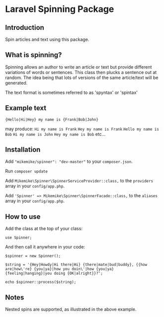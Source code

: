 # Laravel Spinning Package

## Introduction
Spin articles and text using this package.

## What is spinning?
Spinning allows an author to write an article or text but provide different variations of words or sentences.  This class then plucks a sentence out at random.  The idea being that lots of versions of the same article/text will be generated.

The text format is sometimes referred to as 'spyntax' or 'spintax'

## Example text
`{Hello|Hi|Hey} my name is {Frank|Bob|John}`

may produce:
`Hi my name is Frank`
`Hey my name is Frank`
`Hello my name is Bob`
`Hi my name is John`
`Hey my name is Bob`
etc...

## Installation
Add `"mikemike/spinner": "dev-master"` to your `composer.json`.

Run `composer update`

Add `Mikemike\Spinner\SpinnerServiceProvider::class,` to the `providers` array in your `config/app.php`.

Add `'Spinner' => Mikemike\Spinner\SpinnerFacade::class,` to the `aliases` array in your `config/app.php`.

## How to use
Add the class at the top of your class:
```
use Spinner;
```
And then call it anywhere in your code:
```
$spinner = new Spinner();

$string = '{Hey|Howdy|Hi there|Hi} {there|mate|bud|buddy}, {{how are|how\'re} {you|ya}|how you doin\'|how {you|ya} {feeling|hanging}|you doing {OK|alright}}?';

echo $spinner::process($string);
```

## Notes
Nested spins are supported, as illustrated in the above example.
